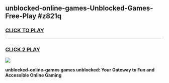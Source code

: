 
## unblocked-online-games-Unblocked-Games-Free-Play #z821q
<h3>
<a href="https://us.freeplayer.one?title=unblocked-online-games&ref=9M">CLICK TO PLAY</a></h3>
<hr>

<h3>
<a href="https://us.freeplayer.one?title=unblocked-online-games&ref=9M">CLICK 2 PLAY</a>
  
</h3>

<a href="https://us.freeplayer.one?title=unblocked-online-games&ref=9M"><img src="https://clearcache.store/games.png"></a>


**unblocked-online-games games unblocked: Your Gateway to Fun and Accessible Online Gaming**
